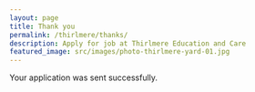 ```yaml
---
layout: page
title: Thank you
permalink: /thirlmere/thanks/
description: Apply for job at Thirlmere Education and Care
featured_image: src/images/photo-thirlmere-yard-01.jpg
---
```

Your application was sent successfully.
